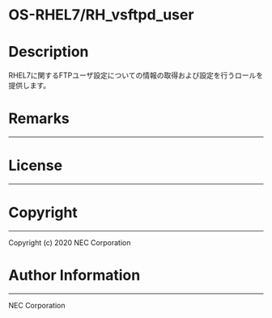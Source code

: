 OS-RHEL7/RH_vsftpd_user
=======================================================
# Description
RHEL7に関するFTPユーザ設定についての情報の取得および設定を行うロールを提供します。

# Remarks
-------

# License
-------

# Copyright
---------
Copyright (c) 2020 NEC Corporation

# Author Information
------------------
NEC Corporation
